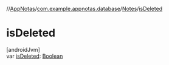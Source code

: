 //[AppNotas](../../../index.md)/[com.example.appnotas.database](../index.md)/[Notes](index.md)/[isDeleted](is-deleted.md)

# isDeleted

[androidJvm]\
var [isDeleted](is-deleted.md): [Boolean](https://kotlinlang.org/api/latest/jvm/stdlib/kotlin-stdlib/kotlin/-boolean/index.html)

